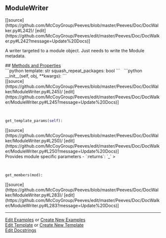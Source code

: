 ## <a id="Peeves.Doc.DocWalker.ModuleWriter">ModuleWriter</a> 

<div class="docs-source-link" markdown="1">
[[source](https://github.com/McCoyGroup/Peeves/blob/master/Peeves/Doc/DocWalker.py#L242)/
[edit](https://github.com/McCoyGroup/Peeves/edit/master/Peeves/Doc/DocWalker.py#L242?message=Update%20Docs)]
</div>

A writer targeted to a module object. Just needs to write the Module metadata.







<div class="collapsible-section">
 <div class="collapsible-section collapsible-section-header" markdown="1">
## <a class="collapse-link" data-toggle="collapse" href="#methods" markdown="1"> Methods and Properties</a> <a class="float-right" data-toggle="collapse" href="#methods"><i class="fa fa-chevron-down"></i></a>
 </div>
 <div class="collapsible-section collapsible-section-body collapse " id="methods" markdown="1">
 ```python
template: str
squash_repeat_packages: bool
```
<a id="Peeves.Doc.DocWalker.ModuleWriter.__init__" class="docs-object-method">&nbsp;</a> 
```python
__init__(self, obj, **kwargs): 
```
<div class="docs-source-link" markdown="1">
[[source](https://github.com/McCoyGroup/Peeves/blob/master/Peeves/Doc/DocWalker/ModuleWriter.py#L245)/
[edit](https://github.com/McCoyGroup/Peeves/edit/master/Peeves/Doc/DocWalker/ModuleWriter.py#L245?message=Update%20Docs)]
</div>


<a id="Peeves.Doc.DocWalker.ModuleWriter.get_template_params" class="docs-object-method">&nbsp;</a> 
```python
get_template_params(self): 
```
<div class="docs-source-link" markdown="1">
[[source](https://github.com/McCoyGroup/Peeves/blob/master/Peeves/Doc/DocWalker/ModuleWriter.py#L250)/
[edit](https://github.com/McCoyGroup/Peeves/edit/master/Peeves/Doc/DocWalker/ModuleWriter.py#L250?message=Update%20Docs)]
</div>
Provides module specific parameters
  - `:returns`: `_`
    >


<a id="Peeves.Doc.DocWalker.ModuleWriter.get_members" class="docs-object-method">&nbsp;</a> 
```python
get_members(mod): 
```
<div class="docs-source-link" markdown="1">
[[source](https://github.com/McCoyGroup/Peeves/blob/master/Peeves/Doc/DocWalker/ModuleWriter.py#L283)/
[edit](https://github.com/McCoyGroup/Peeves/edit/master/Peeves/Doc/DocWalker/ModuleWriter.py#L283?message=Update%20Docs)]
</div>
 </div>
</div>











---

[Edit Examples](https://github.com/McCoyGroup/Peeves/edit/gh-pages/ci/examples/Peeves/Doc/DocWalker/ModuleWriter.md) or 
[Create New Examples](https://github.com/McCoyGroup/Peeves/new/gh-pages/?filename=ci/examples/Peeves/Doc/DocWalker/ModuleWriter.md) <br/>
[Edit Template](https://github.com/McCoyGroup/Peeves/edit/gh-pages/ci/docs/Peeves/Doc/DocWalker/ModuleWriter.md) or 
[Create New Template](https://github.com/McCoyGroup/Peeves/new/gh-pages/?filename=ci/docs/templates/Peeves/Doc/DocWalker/ModuleWriter.md) <br/>
[Edit Docstrings](https://github.com/McCoyGroup/Peeves/edit/master/Peeves/Doc/DocWalker.py#L242?message=Update%20Docs)